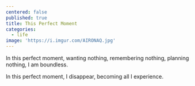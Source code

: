 ```yaml
---
centered: false
published: true
title: This Perfect Moment
categories:
  - life
image: 'https://i.imgur.com/AIRONAQ.jpg'
---
```

In this perfect moment,
wanting nothing,
remembering nothing,
planning nothing,
I am boundless.

In this perfect moment,
I disappear,
becoming all
I experience.
